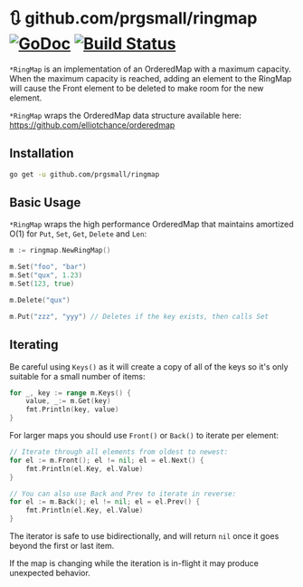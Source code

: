 # 🔃 github.com/prgsmall/ringmap [![GoDoc](https://godoc.org/github.com/prgsmall/ringmap?status.svg)](https://godoc.org/github.com/prgsmall/ringmap) [![Build Status](https://travis-ci.org/elliotchance/ringmap.svg?branch=master)](https://travis-ci.org/elliotchance/ringmap)

`*RingMap` is an implementation of an OrderedMap with a maximum capacity.  When the maximum capacity
is reached, adding an element to the RingMap will cause the Front element to be deleted to make
room for the new element.

`*RingMap` wraps the OrderedMap data structure available here:  https://github.com/elliotchance/orderedmap

## Installation

```bash
go get -u github.com/prgsmall/ringmap
```

## Basic Usage

`*RingMap` wraps the high performance OrderedMap that maintains amortized O(1)
for `Put`, `Set`, `Get`, `Delete` and `Len`:

```go
m := ringmap.NewRingMap()

m.Set("foo", "bar")
m.Set("qux", 1.23)
m.Set(123, true)

m.Delete("qux")

m.Put("zzz", "yyy") // Deletes if the key exists, then calls Set
```

## Iterating

Be careful using `Keys()` as it will create a copy of all of the keys so it's
only suitable for a small number of items:

```go
for _, key := range m.Keys() {
	value, _:= m.Get(key)
	fmt.Println(key, value)
}
```

For larger maps you should use `Front()` or `Back()` to iterate per element:

```go
// Iterate through all elements from oldest to newest:
for el := m.Front(); el != nil; el = el.Next() {
    fmt.Println(el.Key, el.Value)
}

// You can also use Back and Prev to iterate in reverse:
for el := m.Back(); el != nil; el = el.Prev() {
    fmt.Println(el.Key, el.Value)
}
```

The iterator is safe to use bidirectionally, and will return `nil` once it goes
beyond the first or last item.

If the map is changing while the iteration is in-flight it may produce
unexpected behavior.
